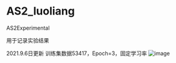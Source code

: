 # AS2_luoliang
AS2Experimental


用于记录实验结果

2021.9.6日更新
训练集数据53417，Epoch=3，固定学习率
![image](https://user-images.githubusercontent.com/39092507/132304205-6a545e99-65a7-447a-86dd-6c4fd73d347d.png)
